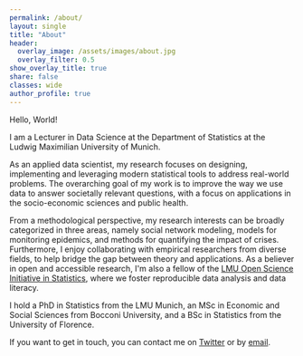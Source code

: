 ```yaml
---
permalink: /about/
layout: single
title: "About"
header:
  overlay_image: /assets/images/about.jpg
  overlay_filter: 0.5
show_overlay_title: true
share: false
classes: wide
author_profile: true  
---
```


Hello, World! 

I am a Lecturer in Data Science at the Department of Statistics at the Ludwig Maximilian University of Munich.<br>

As an applied data scientist, my research focuses on designing, implementing and leveraging modern statistical tools to address real-world problems. The overarching goal of my work is to improve the way we use data to answer societally relevant questions, with a focus on applications in the socio-economic sciences and public health. 

From a methodological perspective, my research interests can be broadly categorized in three areas, namely social network modeling, models for monitoring epidemics, and methods for quantifying the impact of crises. Furthermore, I enjoy collaborating with empirical researchers from diverse fields, to help bridge the gap between theory and applications. As a believer in open and accessible research, I'm also a fellow of the [LMU Open Science Initiative in Statistics](https://www.osc.uni-muenchen.de/members/osis/index.html), where we foster reproducible data analysis and data literacy.<br>

I hold a PhD in Statistics from the LMU Munich, an MSc in Economic and Social Sciences from Bocconi University, and a BSc in Statistics from the University of Florence.<br>

If you want to get in touch, you can contact me on [Twitter](https://twitter.com/GiacomoDeNicola) or by [email](mailto:giacomo.denicola@stat.uni-muenchen.de). 